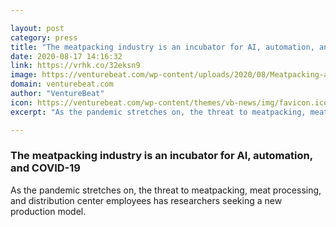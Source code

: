```yaml
---

layout: post
category: press
title: "The meatpacking industry is an incubator for AI, automation, and COVID-19"
date: 2020-08-17 14:16:32
link: https://vrhk.co/32eksn9
image: https://venturebeat.com/wp-content/uploads/2020/08/Meatpacking-automation-covid-19.jpg?w=1200&strip=all
domain: venturebeat.com
author: "VentureBeat"
icon: https://venturebeat.com/wp-content/themes/vb-news/img/favicon.ico
excerpt: "As the pandemic stretches on, the threat to meatpacking, meat processing, and distribution center employees has researchers seeking a new production model."

---
```


### The meatpacking industry is an incubator for AI, automation, and COVID-19

As the pandemic stretches on, the threat to meatpacking, meat processing, and distribution center employees has researchers seeking a new production model.